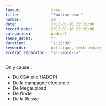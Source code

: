 ```yaml
---
layout:             show
title:              "Poutine bear"
number:             39
date:               2012-01-16 22:30:00
record_date:        2012-01-16 22:30:00
categories:         podcast
theme_debat:        ""
duration:           "1:12:09"
keywords:           politique, technologie
excerpt_separator:  "<!--more-->"
---
```



On y cause :

- Du CSA et d’HADOPI
- De la campagne électorale
- De Megaupload
- De l’Inde
- De la Russie
